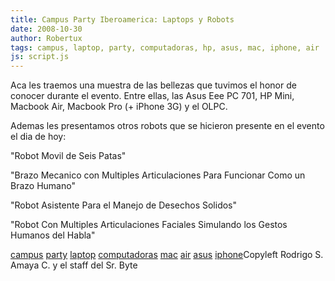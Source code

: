 ```yaml
---
title: Campus Party Iberoamerica: Laptops y Robots
date: 2008-10-30
author: Robertux
tags: campus, laptop, party, computadoras, hp, asus, mac, iphone, air
js: script.js
---
```


Aca les traemos una muestra de las
      bellezas que tuvimos el honor de conocer durante el evento. Entre ellas, las Asus Eee PC 701,
      HP Mini, Macbook Air, Macbook Pro (+ iPhone 3G) y el OLPC.

Ademas les
      presentamos otros robots que se hicieron presente en el evento el dia de hoy:

"Robot Movil de
      Seis Patas"

"Brazo Mecanico con Multiples Articulaciones Para Funcionar
      Como un Brazo Humano"

"Robot Asistente Para el Manejo de Desechos
      Solidos"

"Robot Con Multiples Articulaciones Faciales Simulando los
      Gestos Humanos del Habla"

[campus](http://www.blogalaxia.com/tags/campus) [party](http://www.blogalaxia.com/tags/party) [laptop](http://www.blogalaxia.com/tags/laptop) [computadoras](http://www.blogalaxia.com/tags/computadoras) [mac](http://www.blogalaxia.com/tags/mac)
[air](http://www.blogalaxia.com/tags/air) [asus](http://www.blogalaxia.com/tags/asus) [iphone](http://www.blogalaxia.com/tags/iphone)Copyleft Rodrigo S. Amaya
      C. y el staff del Sr. Byte